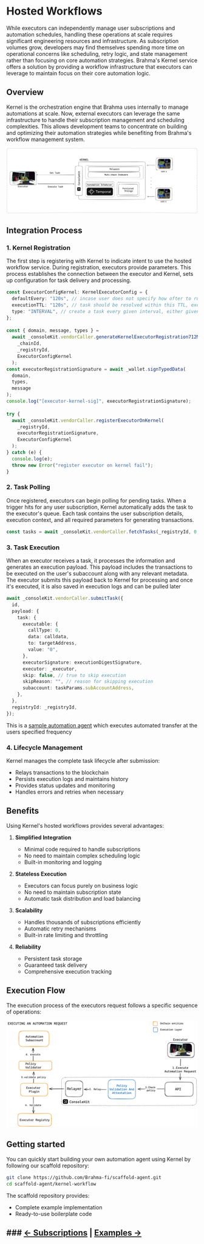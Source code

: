 # Hosted Workflows

While executors can independently manage user subscriptions and automation schedules, handling these operations at scale requires significant engineering resources and infrastructure. As subscription volumes grow, developers may find themselves spending more time on operational concerns like scheduling, retry logic, and state management rather than focusing on core automation strategies. Brahma's Kernel service offers a solution by providing a workflow infrastructure that executors can leverage to maintain focus on their core automation logic.

## Overview

Kernel is the orchestration engine that Brahma uses internally to manage automations at scale. Now, external executors can leverage the same infrastructure to handle their subscription management and scheduling complexities. This allows development teams to concentrate on building and optimizing their automation strategies while benefiting from Brahma's workflow management system.

![Kernel Workflow](./img/kernel.png)

## Integration Process

### 1. Kernel Registration

The first step is registering with Kernel to indicate intent to use the hosted workflow service. During registration, executors provide parameters. This process establishes the connection between the executor and Kernel, sets up configuration for task delivery and processing.

```ts
const ExecutorConfigKernel: KernelExecutorConfig = {
  defaultEvery: "120s", // incase user does not specify how ofter to run users automation, default to this
  executionTTL: "120s", // task should be resolved within this TTL, executor cannot submit the task after this
  type: "INTERVAL", // create a task every given interval, either given by user or defaultEvery
};

const { domain, message, types } =
  await _consoleKit.vendorCaller.generateKernelExecutorRegistration712Message(
    _chainId,
    _registryId,
    ExecutorConfigKernel
  );
const executorRegistrationSignature = await _wallet.signTypedData(
  domain,
  types,
  message
);
console.log("[executor-kernel-sig]", executorRegistrationSignature);

try {
  await _consoleKit.vendorCaller.registerExecutorOnKernel(
    _registryId,
    executorRegistrationSignature,
    ExecutorConfigKernel
  );
} catch (e) {
  console.log(e);
  throw new Error("register executor on kernel fail");
}
```

### 2. Task Polling

Once registered, executors can begin polling for pending tasks. When a trigger hits for any user subscription, Kernel automatically adds the task to the executor's queue. Each task contains the user subscription details, execution context, and all required parameters for generating transactions.

```ts
const tasks = await _consoleKit.vendorCaller.fetchTasks(_registryId, 0, 10); // add pagination if required
```

### 3. Task Execution

When an executor receives a task, it processes the information and generates an execution payload. This payload includes the transactions to be executed on the user's subaccount along with any relevant metadata. The executor submits this payload back to Kernel for processing and once it's executed, it is also saved in execution logs and can be pulled later

```ts
await _consoleKit.vendorCaller.submitTask({
  id,
  payload: {
    task: {
      executable: {
        callType: 0,
        data: calldata,
        to: targetAddress,
        value: "0",
      },
      executorSignature: executionDigestSignature,
      executor: _executor,
      skip: false, // true to skip execution
      skipReason: "", // reason for skipping execution
      subaccount: taskParams.subAccountAddress,
    },
  },
  registryId: _registryId,
});
```

This is a [sample automation agent](https://github.com/Brahma-fi/scaffold-agent/blob/main/kernel-workflow/src/agent-workflow.ts) which executes automated transfer at the users specified frequency

### 4. Lifecycle Management

Kernel manages the complete task lifecycle after submission:

- Relays transactions to the blockchain
- Persists execution logs and maintains history
- Provides status updates and monitoring
- Handles errors and retries when necessary

## Benefits

Using Kernel's hosted workflows provides several advantages:

1. **Simplified Integration**

   - Minimal code required to handle subscriptions
   - No need to maintain complex scheduling logic
   - Built-in monitoring and logging

2. **Stateless Execution**

   - Executors can focus purely on business logic
   - No need to maintain subscription state
   - Automatic task distribution and load balancing

3. **Scalability**

   - Handles thousands of subscriptions efficiently
   - Automatic retry mechanisms
   - Built-in rate limiting and throttling

4. **Reliability**
   - Persistent task storage
   - Guaranteed task delivery
   - Comprehensive execution tracking

## Execution Flow

The execution process of the executors request follows a specific sequence of operations:

![flow](./img/execution_steps.png)

## Getting started

You can quickly start building your own automation agent using Kernel by following our scaffold repository:

```bash
git clone https://github.com/Brahma-fi/scaffold-agent.git
cd scaffold-agent/kernel-workflow
```

The scaffold repository provides:

- Complete example implementation
- Ready-to-use boilerplate code

## ### [← Subscriptions](./subscriptions.md) |  [Examples →](./examples.md)
